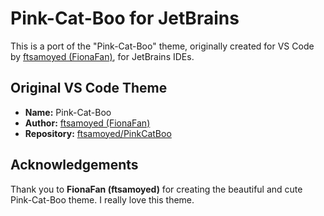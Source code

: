 # Pink-Cat-Boo for JetBrains

This is a port of the "Pink-Cat-Boo" theme, originally created for VS Code by [ftsamoyed (FionaFan)](https://github.com/ftsamoyed), for JetBrains IDEs.

## Original VS Code Theme

* **Name:** Pink-Cat-Boo
* **Author:** [ftsamoyed (FionaFan)](https://github.com/ftsamoyed)
* **Repository:** [ftsamoyed/PinkCatBoo](https://github.com/ftsamoyed/PinkCatBoo)

## Acknowledgements

Thank you to **FionaFan (ftsamoyed)** for creating the beautiful and cute Pink-Cat-Boo theme. I really love this theme.